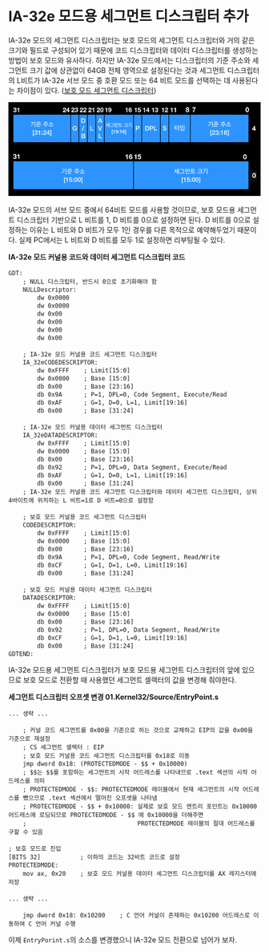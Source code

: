 # IA-32e 모드용 세그먼트 디스크립터 추가

IA-32e 모드의 세그먼트 디스크립터는 보호 모드의 세그먼트 디스크립터와 거의 같은 크기와 필드로 구성되어 있기 때문에 코드 디스크립터와 데이터 디스크립터를 생성하는 방법이 보호 모드와 유사하다.
하지만 IA-32e 모드에서는 디스크립터의 기준 주소와 세그먼트 크기 값에 상관없이 64GB 전체 영역으로 설정된다는 것과 세그먼트 디스크립터의 L비트가 IA-32e 서브 모드 중 호환 모드 또는 64 비트 모드를
선택하는 데 사용된다는 차이점이 있다. ([보호 모드 세그먼트 디스크립터](https://knero.github.io/#/contents?path=/contents/dev/2020/04/01/os-study-9.md&date=2020.04.01&page=2))

![IA-32e segment descriptor](/contents/dev/2020/04/27/image/os-study-23-1.png)

IA-32e 모드의 서브 모드 중에서 64비트 모드를 사용할 것이므로, 보호 모드용 세그먼트 디스크립터 기반으로 L 비트를 1, D 비트를 0으로 설정하면 된다. 
D 비트를 0으로 설정하는 이유는 L 비트와 D 비트가 모두 1인 경우를 다른 목적으로 예약해두었기 때문이다.
실제 PC에서는 L 비트와 D 비트를 모두 1로 설정하면 리부팅될 수 있다.

**IA-32e 모드 커널용 코드와 데이터 세그먼트 디스크립터 코드**
```
GDT:
    ; NULL 디스크립터, 반드시 0으로 초기화해야 함
    NULLDescriptor:
        dw 0x0000
        dw 0x0000
        dw 0x00
        dw 0x00
        dw 0x00
        dw 0x00

    ; IA-32e 모드 커널용 코드 세그먼트 디스크립터
    IA_32eCODEDESCRIPTOR:
        dw 0xFFFF    ; Limit[15:0]
        dw 0x0000    ; Base [15:0]
        db 0x00      ; Base [23:16]
        db 0x9A      ; P=1, DPL=0, Code Segment, Execute/Read
        db 0xAF      ; G=1, D=0, L=1, Limit[19:16]
        db 0x00      ; Base [31:24]

    ; IA-32e 모드 커널용 데이터 세그먼트 디스크립터
    IA_32eDATADESCRIPTOR:
        dw 0xFFFF    ; Limit[15:0]
        dw 0x0000    ; Base [15:0]
        db 0x00      ; Base [23:16]
        db 0x92      ; P=1, DPL=0, Data Segment, Execute/Read
        db 0xAF      ; G=1, D=0, L=1, Limit[19:16]
        db 0x00      ; Base [31:24]
    ; IA-32e 모드 커널용 코드 세그먼트 디스크립터와 데이터 세그먼트 디스크립터, 상위 4바이트에 위치하는 L 비트=1로 D 비트=0으로 설정함

    ; 보호 모드 커널용 코드 세그먼트 디스크립터
    CODEDESCRIPTOR:
        dw 0xFFFF    ; Limit[15:0]
        dw 0x0000    ; Base [15:0]
        db 0x00      ; Base [23:16]
        db 0x9A      ; P=1, DPL=0, Code Segment, Read/Write
        db 0xCF      ; G=1, D=1, L=0, Limit[19:16]
        db 0x00      ; Base [31:24]

    ; 보호 모드 커널용 데이터 세그먼트 디스크립터
    DATADESCRIPTOR:
        dw 0xFFFF    ; Limit[15:0]
        dw 0x0000    ; Base [15:0]
        db 0x00      ; Base [23:16]
        db 0x92      ; P=1, DPL=0, Data Segment, Read/Write
        db 0xCF      ; G=1, D=1, L=0, Limit[19:16]
        db 0x00      ; Base [31:24]
GDTEND:
```

IA-32e 모드용 세그먼트 디스크립터가 보호 모드용 세그먼트 디스크립터의 앞에 있으므로 보호 모드로 전환할 때 사용했던 세그먼트 셀렉터의 값을 변경해 줘야한다.

**세그먼트 디스크립터 오프셋 변경 01.Kernel32/Source/EntryPoint.s**
```
... 생략 ...

    ; 커널 코드 세그먼트를 0x00을 기준으로 하는 것으로 교체하고 EIP의 값을 0x00을 기준으로 재설정
    ; CS 세그먼트 셀렉터 : EIP
    ; 보호 모드 커널용 코드 세그먼트 디스크립터를 0x18로 이동
    jmp dword 0x18: (PROTECTEDMODE - $$ + 0x10000)
    ; $$는 $$를 포함하는 세그먼트의 시작 어드레스를 나타내므로 .text 섹션의 시작 어드레스를 의미
    ; PROTECTEDMODE - $$: PROTECTEDMODE 레이블에서 현재 세그먼트의 시작 어드레스를 뺐으므로 .text 섹션에서 떨어진 오프셋을 나타냄
    ; PROTECTEDMODE - $$ + 0x10000: 실제로 보호 모드 엔트리 포인트는 0x10000 어드레스에 로딩되므로 PROTECTEDMODE - $$ 에 0x10000을 더해주면
    ;                               PROTECTEDMODE 레이블의 절대 어드레스를 구할 수 있음

; 보호 모드로 진입
[BITS 32]           ; 이하의 코드는 32비트 코드로 설정
PROTECTEDMODE:
    mov ax, 0x20    ; 보호 모드 커널용 데이터 세그먼트 디스크립터를 AX 레지스터에 저장

... 생략 ...

    jmp dword 0x18: 0x10200    ; C 언어 커널이 존재하는 0x10200 어드레스로 이동하여 C 언어 커널 수행
```

이제 `EntryPorint.s`의 소스를 변경했으니 IA-32e 모드 전환으로 넘어가 보자.